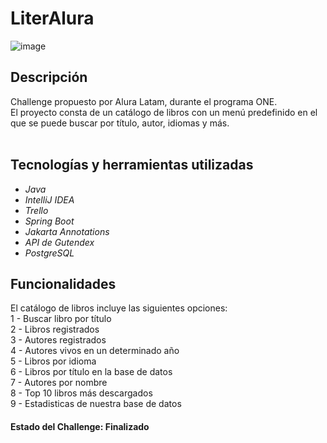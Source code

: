 # LiterAlura
![image](https://github.com/user-attachments/assets/8c9aeecc-664e-4539-a4bb-294b5fa00cd5)


## Descripción
Challenge propuesto por Alura Latam, durante el programa ONE. <br>
El proyecto consta de un catálogo de libros con un menú predefinido en el que se puede buscar por título, autor, idiomas y más. <br>
<br>
## Tecnologías y herramientas utilizadas
- *Java*
- *IntelliJ IDEA*
- *Trello*
- *Spring Boot*
- *Jakarta Annotations*
- *API de Gutendex*
- *PostgreSQL*

## Funcionalidades
El catálogo de libros incluye las siguientes opciones: <br>
1 - Buscar libro por título<br>
2 - Libros registrados<br>
3 - Autores registrados<br>
4 - Autores vivos en un determinado año<br>
5 - Libros por idioma<br>
6 - Libros por título en la base de datos<br>
7 - Autores por nombre<br>
8 - Top 10 libros más descargados<br>
9 - Estadisticas de nuestra base de datos<br>


#### Estado del Challenge: Finalizado
